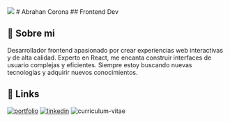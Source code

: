 
<img src= "https://i.pinimg.com/564x/d8/1b/ae/d81baeb463fe76a14d6b22b69712868a.jpg">
# Abrahan Corona
## Frontend Dev


## 🚀 Sobre mi
Desarrollador frontend apasionado por crear experiencias web interactivas y de alta calidad. Experto en React, me encanta construir interfaces de usuario complejas y eficientes. Siempre estoy buscando nuevas tecnologías y adquirir nuevos conocimientos.

## 🔗 Links
[![portfolio](https://img.shields.io/badge/my_portfolio-000?style=for-the-badge&logo=ko-fi&logoColor=white)](https://katherineoelsner.com/)
[![linkedin](https://img.shields.io/badge/linkedin-0A66C2?style=for-the-badge&logo=linkedin&logoColor=white)](https://www.linkedin.com/)
![curriculum-vitae](https://img.shields.io/badge/Curriculum--vitae-red?style=for-the-badge)







